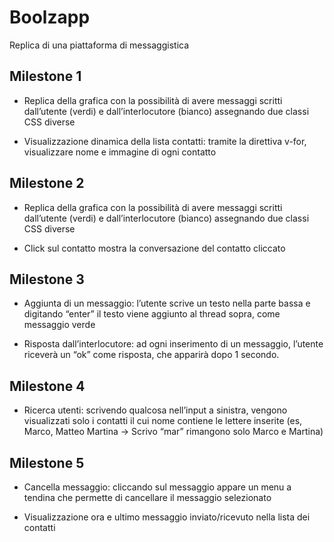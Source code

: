 Boolzapp
===

Replica di una piattaforma di messaggistica

## Milestone 1

- Replica della grafica con la possibilità di avere messaggi scritti dall’utente (verdi) e dall’interlocutore (bianco) assegnando due classi CSS diverse

- Visualizzazione dinamica della lista contatti: tramite la direttiva v-for, visualizzare nome e immagine di ogni contatto

## Milestone 2

- Replica della grafica con la possibilità di avere messaggi scritti dall’utente (verdi) e dall’interlocutore (bianco) assegnando due classi CSS diverse

- Click sul contatto mostra la conversazione del contatto cliccato

## Milestone 3

- Aggiunta di un messaggio: l’utente scrive un testo nella parte bassa e digitando “enter” il testo viene aggiunto al thread sopra, come messaggio verde

- Risposta dall’interlocutore: ad ogni inserimento di un messaggio, l’utente riceverà un “ok” come risposta, che apparirà dopo 1 secondo.

## Milestone 4

- Ricerca utenti: scrivendo qualcosa nell’input a sinistra, vengono visualizzati solo i contatti il cui nome contiene le lettere inserite (es, Marco, Matteo Martina -> Scrivo “mar” rimangono solo Marco e Martina)

## Milestone 5

- Cancella messaggio: cliccando sul messaggio appare un menu a tendina che permette di cancellare il messaggio selezionato

-  Visualizzazione ora e ultimo messaggio inviato/ricevuto nella lista dei contatti 